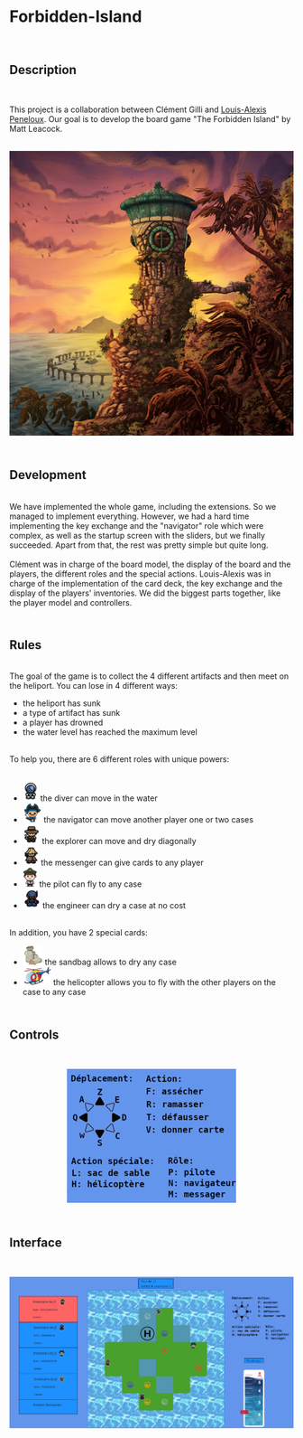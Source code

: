 # Forbidden-Island

<br>

## **Description**

<br>

This project is a collaboration between Clément Gilli and [Louis-Alexis Peneloux](https://github.com/moleculeATP). Our goal is to develop the board game "The Forbidden Island" by Matt Leacock.


<br>

<img alt="Forbidden_Island.png" src="./resources/images/Forbidden_Island.png"/>

<br>

## <br> **Development**

<br>
We have implemented the whole game, including the extensions. So we managed to implement everything. However, we had a hard time implementing the key exchange and the "navigator" role which were complex, as well as the startup screen with the sliders, but we finally succeeded. Apart from that, the rest was pretty simple but quite long.
<br> <br>
Clément was in charge of the board model, the display of the board and the players, the different roles and the special actions.
Louis-Alexis was in charge of the implementation of the card deck, the key exchange and the display of the players' inventories.
We did the biggest parts together, like the player model and controllers.

## <br> **Rules**

<br>
The goal of the game is to collect the 4 different artifacts and then meet on the heliport.
You can lose in 4 different ways:

- the heliport has sunk
- a type of artifact has sunk
- a player has drowned
- the water level has reached the maximum level

<br>
To help you, there are 6 different roles with unique powers:
<br>
<br>

- <img alt="control2.png" src="./resources/images/plongeur2.png"/> the diver can move in the water
- <img alt="control2.png" src="./resources/images/navigateur2.png"/> the navigator can move another player one or two cases
- <img alt="control2.png" src="./resources/images/explorateur2.png"/> the explorer can move and dry diagonally
- <img alt="control2.png" src="./resources/images/messager2.png"/> the messenger can give cards to any player
- <img alt="control2.png" src="./resources/images/pilote2.png"/> the pilot can fly to any case
- <img alt="control2.png" src="./resources/images/ingenieur2.png"/> the engineer can dry a case at no cost

<br> In addition, you have 2 special cards:
<br>

- <img alt="control2.png" src="./resources/images/sandbag.png"/> the sandbag allows to dry any case
- <img alt="control2.png" src="./resources/images/helicopter2.png"/> the helicopter allows you to fly with the other players on the case to any case


## <br> **Controls** 
<br>

<p align="center">
<img alt="control2.png" src="./resources/images/control2.png"/>
</p>

## <br> **Interface** 

<br>
<p align="center">
<img alt="control2.png" src="./resources/images/interface.png"/>
</p>